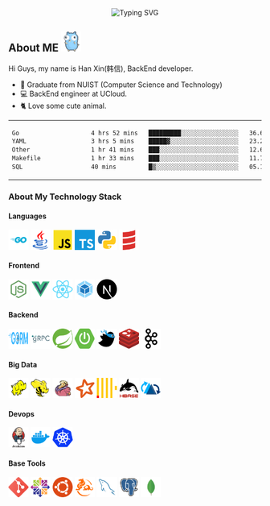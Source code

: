 <div align="center">
    <img src="https://readme-typing-svg.demolab.com?font=Fira+Code&size=30&pause=1000&color=4BE5F7&width=435&lines=Endless+improvement" alt="Typing SVG" />
</div>

<h2>About ME <img height="40" width="40" src="./assets/gopher.gif" alt="Gopher"/></h2>
Hi Guys, my name is Han Xin(韩信), BackEnd developer.
<ul>
    <li>🏫 Graduate from NUIST (Computer Science and Technology)</li>
    <li>💻️ BackEnd engineer at UCloud.</li>
    <li>🐈️ Love some cute animal.</li>
</ul>

</table>

<!-- wakatime 统计 -->
<table align="center">
<tr>
<td valign="top">

<!--START_SECTION:waka-->

```txt
Go                    4 hrs 52 mins   █████████░░░░░░░░░░░░░░░░   36.62 %
YAML                  3 hrs 5 mins    █████▓░░░░░░░░░░░░░░░░░░░   23.21 %
Other                 1 hr 41 mins    ███░░░░░░░░░░░░░░░░░░░░░░   12.65 %
Makefile              1 hr 33 mins    ███░░░░░░░░░░░░░░░░░░░░░░   11.70 %
SQL                   40 mins         █▒░░░░░░░░░░░░░░░░░░░░░░░   05.12 %
```

<!--END_SECTION:waka-->

</tr>
</table>

### About My Technology Stack
<h4>Languages</h4>
<div>
<code><a href="https://go.dev/" target="_blank" rel="noreferrer"><img height="40" width="40" src="./assets/Golang.svg" alt="Golang"/></a></code>
<code><a href="https://www.java.com/" target="_blank" rel="noreferrer"><img height="40" width="40" src="./assets/Java.svg" alt="Java"/></a></code>
<code><a href="https://developer.mozilla.org/zh-CN/docs/Web/JavaScript"target="_blank" rel="noreferrer"><img height="40" width="40" src="./assets/JavaScript.svg" alt="JavaScript"/></a></code>
<code><a href="https://www.typescriptlang.org/" target="_blank" rel="noreferrer"><img height="40" width="40" src="./assets/TypeScript.svg" alt="TypeScript"/></a></code>
<code><a href="https://www.python.org/" target="_blank" rel="noreferrer"><img height="40" width="40" src="./assets/Python.svg" alt="Python"/></a></code>
<code><a href="https://www.scala-lang.org/" target="_blank" rel="noreferrer"><img height="40" width="40" src="./assets/Scala.svg" alt="Scala"/></a></code>
<h4>Frontend</h4>
<code><a href="https://nodejs.org/" target="_blank" rel="noreferrer"><img height="40" width="40" src="./assets/Nodejs.svg" alt="Nodejs" /></a></code>
<code><a href="https://vuejs.org/" target="_blank" rel="noreferrer"><img height="40" width="40" src="./assets/Vue.svg" alt="Vue" /></a></code>
<code><a href="https://react.dev/" target="_blank" rel="noreferrer"><img height="40" width="40" src="./assets/React.svg" alt="React" /></a></code>
<code><a href="https://webpack.js.org/" target="_blank" rel="noreferrer"><img height="40" width="40" src="./assets/WebPack.svg" alt="WebPack" /></a></code>
<code><a href="https://nextjs.org/" target="_blank" rel="noreferrer"><img height="40" width="40" src="./assets/Nextjs.svg" alt="Nextjs" /></a>
</code>
<h4>Backend</h4>
<code><a href="https://gorm.io/" target="_blank" rel="noreferrer"><img height="40" width="40" src="./assets/Gorm.svg" alt="Gorm" /></a></code>
<code><a href="https://grpc.io/" target="_blank" rel="noreferrer"><img height="40" width="40" src="./assets/gRPC.svg" alt="gRPC" /></a></code>
<code><a href="https://spring.io/" target="_blank" rel="noreferrer"><img height="40" width="40" src="./assets/Spring.svg" alt="Spring" /></a></code>
<code><a href="https://spring.io/" target="_blank" rel="noreferrer"><img height="40" width="40" src="./assets/SpringBoot.svg" alt="SpringBoot" /></a></code>
<code><a href="https://baomidou.com/" target="_blank" rel="noreferrer"><img height="40" width="40" src="./assets/MybatisPlus.svg" alt="MybatisPlus" /></a></code>
<code><a href="https://redis.io/" target="_blank" rel="noreferrer"><img height="40" width="40" src="./assets/Redis.svg" alt="Redis" /></a></code>
<code><a href="https://kafka.apache.org/" target="_blank" rel="noreferrer"><img height="40" width="40" src="./assets/Kafka.svg" alt="Kafka" /></a>
</code>
<h4>Big Data</h4>
<code><a href="https://hadoop.apache.org/" target="_blank" rel="noreferrer"><img height="40" width="40" src="./assets/Hadoop.svg" alt="Hadoop" /></a></code>
<code><a href="https://hive.apache.org/" target="_blank" rel="noreferrer"><img height="40" width="40" src="./assets/Hive.svg" alt="Hive" /></a></code>
<code><a href="https://flink.apache.org/" target="_blank" rel="noreferrer"><img height="40" width="40" src="./assets/Flink.svg" alt="Flink" /></a></code>
<code><a href="https://spark.apache.org/" target="_blank" rel="noreferrer"><img height="40" width="40" src="./assets/Spark.svg" alt="Spark" /></a></code>
<code><a href="https://clickhouse.com/" target="_blank" rel="noreferrer"><img height="40" width="40" src="./assets/ClickHouse.svg" alt="ClickHouse" /></a></code>
<code><a href="https://hbase.apache.org/" target="_blank" rel="noreferrer"><img height="40" width="40" src="./assets/Hbase.svg" alt="Hbase" /></a></code>
<code><a href="https://hudi.apache.org/" target="_blank" rel="noreferrer"><img height="40" width="40" src="./assets/Hudi.svg" alt="Hudi" /></a>
</code>
<h4>Devops</h4>
<code><a href="https://www.jenkins.io/" target="_blank" rel="noreferrer"><img height="40" width="40" src="./assets/Jenkins.svg" alt="Jenkins" /></a></code>
<code><a href="https://www.docker.com/" target="_blank" rel="noreferrer"><img height="40" width="40" src="./assets/Docker.svg" alt="Docker" /></a></code>
<code><a href="https://kubernetes.io/" target="_blank" rel="noreferrer"><img height="40" width="40" src="./assets/Kubernetes.svg" alt="Kubernetes" /></a></code>
<h4>Base Tools</h4>
<code><a href="https://git-scm.com/" target="_blank" rel="noreferrer"><img height="40" width="40" src="./assets/Git.svg" alt="Git" /></a></code>
<code><a href="https://www.centos.org/" target="_blank" rel="noreferrer"><img height="40" width="40" src="./assets/Centos.svg" alt="Centos" /></a></code>
<code><a href="https://ubuntu.com/" target="_blank" rel="noreferrer"><img height="40" width="40" src="./assets/Ubuntu.svg" alt="Ubuntu" /></a></code>
<code><a href="https://www.kylinos.cn/" target="_blank" rel="noreferrer"><img height="40" width="40" src="./assets/Kylin.svg" alt="Kylin" /></a></code>
<code><a href="https://www.mysql.com/" target="_blank" rel="noreferrer"><img height="40" width="40" src="./assets/MySQL.svg" alt="MySQL" /></a></code>
<code><a href="https://www.postgresql.org/" target="_blank" rel="noreferrer"><img height="40" width="40" src="./assets/PostgreSQL.svg" alt="PostgreSQL" /></a></code>
<code><a href="https://www.mongodb.com/" target="_blank" rel="noreferrer"><img height="40" width="40" src="./assets/MongoDB.svg" alt="MongoDB" /></a></code>
</div>

